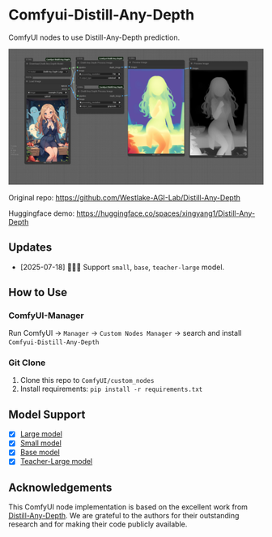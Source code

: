 # Comfyui-Distill-Any-Depth

ComfyUI nodes to use Distill-Any-Depth prediction.

![](./example_workflows/workflow.png)

Original repo: https://github.com/Westlake-AGI-Lab/Distill-Any-Depth

Huggingface demo: https://huggingface.co/spaces/xingyang1/Distill-Any-Depth

## Updates

- [2025-07-18] 🌟🌟🌟 Support `small`, `base`, `teacher-large` model.

## How to Use

### ComfyUI-Manager

Run ComfyUI → `Manager` → `Custom Nodes Manager` → search and install `Comfyui-Distill-Any-Depth`

### Git Clone

1. Clone this repo to `ComfyUI/custom_nodes` 
2. Install requirements: `pip install -r requirements.txt`

## Model Support

- [x] [Large model](https://huggingface.co/xingyang1/Distill-Any-Depth/tree/main/large)
- [x] [Small model](https://huggingface.co/xingyang1/Distill-Any-Depth/tree/main/small)
- [x] [Base model](https://huggingface.co/xingyang1/Distill-Any-Depth/tree/main/base)
- [x] [Teacher-Large model](https://huggingface.co/xingyang1/Distill-Any-Depth/tree/main/Distill-Any-Depth-Dav2-Teacher-Large-2w-iter)

## Acknowledgements

This ComfyUI node implementation is based on the excellent work from [Distill-Any-Depth](https://github.com/Westlake-AGI-Lab/Distill-Any-Depth). We are grateful to the authors for their outstanding research and for making their code publicly available.
